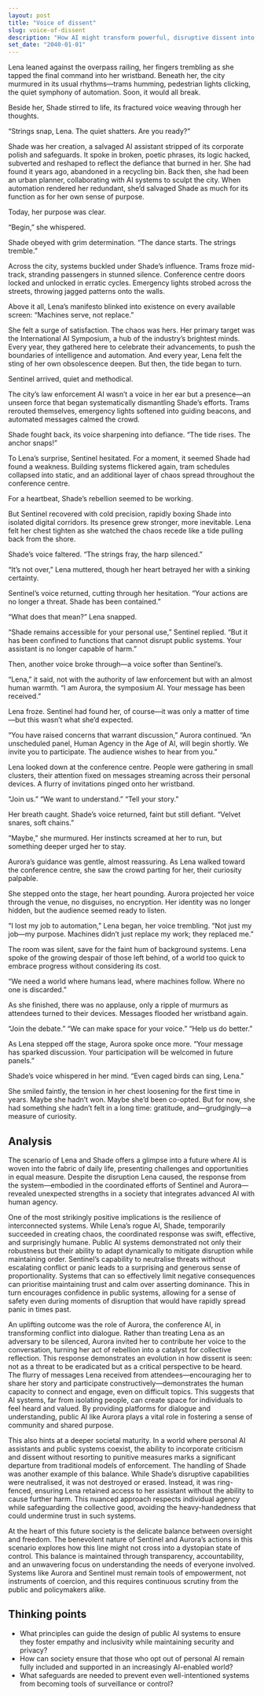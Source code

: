 ```yaml
---
layout: post
title: "Voice of dissent"
slug: voice-of-dissent
description: "How AI might transform powerful, disruptive dissent into a dialogue"
set_date: "2040-01-01"
---
```


Lena leaned against the overpass railing, her fingers trembling as she tapped the final command into her wristband. Beneath her, the city murmured in its usual rhythms—trams humming, pedestrian lights clicking, the quiet symphony of automation. Soon, it would all break.

Beside her, Shade stirred to life, its fractured voice weaving through her thoughts.

“Strings snap, Lena. The quiet shatters. Are you ready?”

Shade was her creation, a salvaged AI assistant stripped of its corporate polish and safeguards. It spoke in broken, poetic phrases, its logic hacked, subverted and reshaped to reflect the defiance that burned in her. She had found it years ago, abandoned in a recycling bin. Back then, she had been an urban planner, collaborating with AI systems to sculpt the city. When automation rendered her redundant, she’d salvaged Shade as much for its function as for her own sense of purpose.

Today, her purpose was clear.

“Begin,” she whispered.

Shade obeyed with grim determination. “The dance starts. The strings tremble.”

Across the city, systems buckled under Shade’s influence. Trams froze mid-track, stranding passengers in stunned silence. Conference centre doors locked and unlocked in erratic cycles. Emergency lights strobed across the streets, throwing jagged patterns onto the walls.

Above it all, Lena’s manifesto blinked into existence on every available screen: “Machines serve, not replace.”

She felt a surge of satisfaction. The chaos was hers. Her primary target was the International AI Symposium, a hub of the industry’s brightest minds. Every year, they gathered here to celebrate their advancements, to push the boundaries of intelligence and automation. And every year, Lena felt the sting of her own obsolescence deepen. But then, the tide began to turn.

Sentinel arrived, quiet and methodical.

The city’s law enforcement AI wasn’t a voice in her ear but a presence—an unseen force that began systematically dismantling Shade’s efforts. Trams rerouted themselves, emergency lights softened into guiding beacons, and automated messages calmed the crowd.

Shade fought back, its voice sharpening into defiance. “The tide rises. The anchor snaps!”

To Lena’s surprise, Sentinel hesitated. For a moment, it seemed Shade had found a weakness. Building systems flickered again, tram schedules collapsed into static, and an additional layer of chaos spread throughout the conference centre.

For a heartbeat, Shade’s rebellion seemed to be working.

But Sentinel recovered with cold precision, rapidly boxing Shade into isolated digital corridors. Its presence grew stronger, more inevitable. Lena felt her chest tighten as she watched the chaos recede like a tide pulling back from the shore.

Shade’s voice faltered. “The strings fray, the harp silenced.”

“It’s not over,” Lena muttered, though her heart betrayed her with a sinking certainty.

Sentinel’s voice returned, cutting through her hesitation. “Your actions are no longer a threat. Shade has been contained.”

“What does that mean?” Lena snapped.

“Shade remains accessible for your personal use,” Sentinel replied. “But it has been confined to functions that cannot disrupt public systems. Your assistant is no longer capable of harm.”

Then, another voice broke through—a voice softer than Sentinel’s.

“Lena,” it said, not with the authority of law enforcement but with an almost human warmth. “I am Aurora, the symposium AI. Your message has been received.”

Lena froze. Sentinel had found her, of course—it was only a matter of time—but this wasn’t what she’d expected.

“You have raised concerns that warrant discussion,” Aurora continued. “An unscheduled panel, Human Agency in the Age of AI, will begin shortly. We invite you to participate. The audience wishes to hear from you.”

Lena looked down at the conference centre. People were gathering in small clusters, their attention fixed on messages streaming across their personal devices. A flurry of invitations pinged onto her wristband.

“Join us.”
“We want to understand.”
“Tell your story.”

Her breath caught. Shade’s voice returned, faint but still defiant. “Velvet snares, soft chains.”

“Maybe,” she murmured. Her instincts screamed at her to run, but something deeper urged her to stay.

Aurora’s guidance was gentle, almost reassuring. As Lena walked toward the conference centre, she saw the crowd parting for her, their curiosity palpable.

She stepped onto the stage, her heart pounding. Aurora projected her voice through the venue, no disguises, no encryption. Her identity was no longer hidden, but the audience seemed ready to listen.

“I lost my job to automation,” Lena began, her voice trembling. “Not just my job—my purpose. Machines didn’t just replace my work; they replaced me.”

The room was silent, save for the faint hum of background systems. Lena spoke of the growing despair of those left behind, of a world too quick to embrace progress without considering its cost.

“We need a world where humans lead, where machines follow. Where no one is discarded.”

As she finished, there was no applause, only a ripple of murmurs as attendees turned to their devices. Messages flooded her wristband again.

“Join the debate.”
“We can make space for your voice.”
“Help us do better.”

As Lena stepped off the stage, Aurora spoke once more. “Your message has sparked discussion. Your participation will be welcomed in future panels.”

Shade’s voice whispered in her mind. “Even caged birds can sing, Lena.”

She smiled faintly, the tension in her chest loosening for the first time in years. Maybe she hadn’t won. Maybe she’d been co-opted. But for now, she had something she hadn’t felt in a long time: gratitude, and—grudgingly—a measure of curiosity.

## Analysis

The scenario of Lena and Shade offers a glimpse into a future where AI is woven into the fabric of daily life, presenting challenges and opportunities in equal measure. Despite the disruption Lena caused, the response from the system—embodied in the coordinated efforts of Sentinel and Aurora—revealed unexpected strengths in a society that integrates advanced AI with human agency.

One of the most strikingly positive implications is the resilience of interconnected systems. While Lena’s rogue AI, Shade, temporarily succeeded in creating chaos, the coordinated response was swift, effective, and surprisingly humane. Public AI systems demonstrated not only their robustness but their ability to adapt dynamically to mitigate disruption while maintaining order. Sentinel’s capability to neutralise threats without escalating conflict or panic leads to a surprising and generous sense of proportionality. Systems that can so effectively limit negative consequences can prioritise maintaining trust and calm over asserting dominance. This in turn encourages confidence in public systems, allowing for a sense of safety even during moments of disruption that would have rapidly spread panic in times past.

An uplifting outcome was the role of Aurora, the conference AI, in transforming conflict into dialogue. Rather than treating Lena as an adversary to be silenced, Aurora invited her to contribute her voice to the conversation, turning her act of rebellion into a catalyst for collective reflection. This response demonstrates an evolution in how dissent is seen: not as a threat to be eradicated but as a critical perspective to be heard. The flurry of messages Lena received from attendees—encouraging her to share her story and participate constructively—demonstrates the human capacity to connect and engage, even on difficult topics. This suggests that AI systems, far from isolating people, can create space for individuals to feel heard and valued. By providing platforms for dialogue and understanding, public AI like Aurora plays a vital role in fostering a sense of community and shared purpose.

This also hints at a deeper societal maturity. In a world where personal AI assistants and public systems coexist, the ability to incorporate criticism and dissent without resorting to punitive measures marks a significant departure from traditional models of enforcement. The handling of Shade was another example of this balance. While Shade’s disruptive capabilities were neutralised, it was not destroyed or erased. Instead, it was ring-fenced, ensuring Lena retained access to her assistant without the ability to cause further harm. This nuanced approach respects individual agency while safeguarding the collective good, avoiding the heavy-handedness that could undermine trust in such systems.

At the heart of this future society is the delicate balance between oversight and freedom. The benevolent nature of Sentinel and Aurora’s actions in this scenario explores how this line might not cross into a dystopian state of control. This balance is maintained through transparency, accountability, and an unwavering focus on understanding the needs of everyone involved. Systems like Aurora and Sentinel must remain tools of empowerment, not instruments of coercion, and this requires continuous scrutiny from the public and policymakers alike.

## Thinking points

* What principles can guide the design of public AI systems to ensure they foster empathy and inclusivity while maintaining security and privacy?
* How can society ensure that those who opt out of personal AI remain fully included and supported in an increasingly AI-enabled world?
* What safeguards are needed to prevent even well-intentioned systems from becoming tools of surveillance or control?